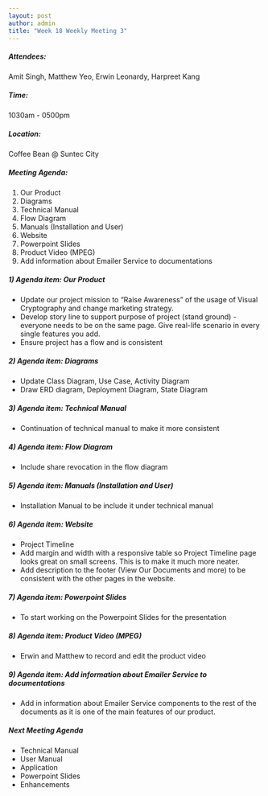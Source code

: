 ```yaml
---
layout: post
author: admin
title: "Week 18 Weekly Meeting 3"
---
```


##### Attendees:
Amit Singh, Matthew Yeo, Erwin Leonardy, Harpreet Kang

##### Time:
1030am - 0500pm

##### Location: 
Coffee Bean @ Suntec City

##### Meeting Agenda:
1. Our Product
2. Diagrams
3. Technical Manual
4. Flow Diagram
5. Manuals (Installation and User)
6. Website
7. Powerpoint Slides
8. Product Video (MPEG)
9. Add information about Emailer Service to documentations


##### 1) Agenda item: Our Product
- Update our project mission to “Raise Awareness” of the usage of Visual Cryptography and change marketing strategy.
- Develop story line to support purpose of project (stand ground) - everyone needs to be on the same page. Give real-life scenario in every single features you add.
- Ensure project has a flow and is consistent

##### 2) Agenda item: Diagrams
- Update Class Diagram, Use Case, Activity Diagram
- Draw ERD diagram, Deployment Diagram, State Diagram

##### 3) Agenda item: Technical Manual
- Continuation of technical manual to make it more consistent

##### 4) Agenda item: Flow Diagram
- Include share revocation in the flow diagram

##### 5) Agenda item: Manuals (Installation and User)
- Installation Manual to be include it under technical manual

##### 6) Agenda item: Website
- Project Timeline
- Add margin and width with a responsive table so Project Timeline page looks great on small screens. This is to make it much more neater.
- Add description to the footer (View Our Documents and more) to be consistent with the other pages in the website.

##### 7) Agenda item: Powerpoint Slides
- To start working on the Powerpoint Slides for the presentation

##### 8) Agenda item: Product Video (MPEG)
- Erwin and Matthew to record and edit the product video

##### 9) Agenda item: Add information about Emailer Service to documentations
- Add in information about Emailer Service components to the rest of the documents as it is one of the main features of our product.

##### Next Meeting Agenda
- Technical Manual
- User Manual
- Application
- Powerpoint Slides
- Enhancements
